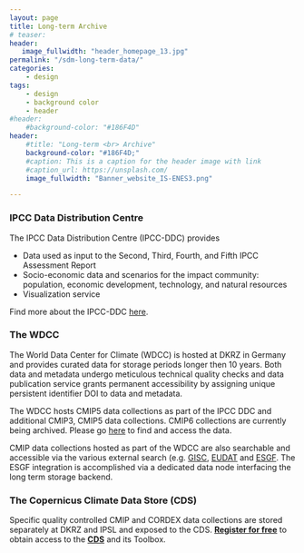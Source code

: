 ```yaml
---
layout: page
title: Long-term Archive
# teaser: 
header:
   image_fullwidth: "header_homepage_13.jpg"
permalink: "/sdm-long-term-data/"
categories:
    - design
tags:
    - design
    - background color
    - header
#header:
    #background-color: "#186F4D"
header:
    #title: "Long-term <br> Archive"
    background-color: "#186F4D;"
    #caption: This is a caption for the header image with link
    #caption_url: https://unsplash.com/
    image_fullwidth: "Banner_website_IS-ENES3.png"

---
```


### IPCC Data Distribution Centre

The IPCC Data Distribution Centre (IPCC-DDC) provides
- Data used as input to the Second, Third, Fourth, and Fifth IPCC Assessment Report
- Socio-economic data and scenarios for the impact community: population, economic development, technology, and natural resources
- Visualization service

Find more about the IPCC-DDC [here](https://www.ipcc-data.org/).


### The WDCC

The World Data Center for Climate (WDCC) is hosted at DKRZ in Germany and provides curated data for storage periods longer then 10 years. Both data and metadata undergo meticulous technical quality checks and data publication service grants permanent accessibility by assigning unique persistent identifier DOI to data and metadata.

The WDCC hosts CMIP5 data collections as part of the IPCC DDC and additional CMIP3, CMIP5 data collections. CMIP6 collections are currently being archived. Please go [here](https://www.wdc-climate.de/ui/) to find and access the data.  

CMIP data collections hosted as part of the WDCC are also searchable and accessible via the various external search (e.g. [GISC](https://gisc.dwd.de/wisportal/#), [EUDAT](https://sp.eudat.eu/catalog/) and [ESGF](https://esgf-data.dkrz.de/projects/esgf-dkrz/). The ESGF integration is accomplished via a dedicated data node interfacing the long term storage backend. 


### The Copernicus Climate Data Store (CDS) 

Specific quality controlled CMIP and CORDEX data collections are stored separately at DKRZ and IPSL and exposed to the CDS. 
**[Register for free](https://cds.climate.copernicus.eu/user/register)** to obtain access to the **[CDS](https://cds.climate.copernicus.eu/vision)** and its Toolbox.
